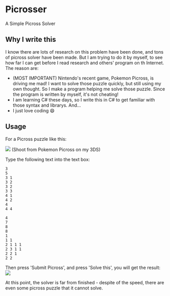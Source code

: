 # Picrosser
A Simple Picross Solver

## Why I write this
I know there are lots of research on this problem have been done, and tons of picross solver have been made. But I am trying to do it by myself, to see how far I can get before I read research and others' program on th Internet. The reason are:
 - (MOST IMPORTANT) Nintendo's recent game, Pokemon Picross, is driving me mad! I want to solve those puzzle quickly, but still using my own thought. So I make a program helping me solve those puzzle. Since the program is written by myself, it's not cheating!
 - I am learning C# these days, so I write this in C# to get familiar with those syntax and librarys. And...
 - I just love coding :smile:


## Usage
For a Picross puzzle like this:

![](https://raw.githubusercontent.com/wwylele/Picrosser/master/Examples/ExampleFrom_3dspmp.jpg)
(Shoot from Pokemon Picross on my 3DS)

Type the following text into the text box:
```
3
5
3 1
3 2
3 2
3 3
4 1
4 2
4
4 4

4
7
8
8
1
1 1
2 1 1 1
2 3 1 1
2 2 1
2 2
```

Then press 'Submit Picross', and press 'Solve this', you will get the result:
![](https://raw.githubusercontent.com/wwylele/Picrosser/master/Examples/Example_Result.PNG)

At this point, the solver is far from finished - despite of the speed, there are even some picross puzzle that it cannot solve.
